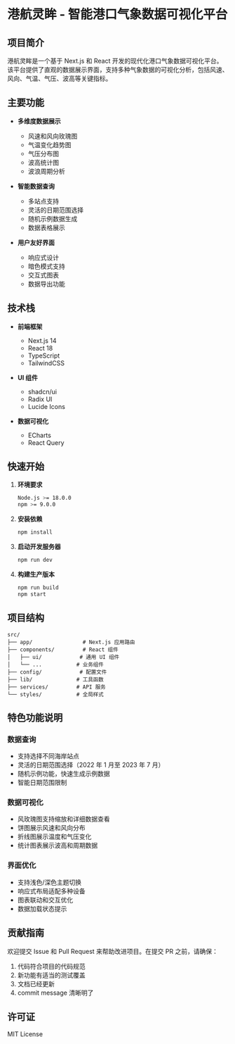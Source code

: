 # 港航灵眸 - 智能港口气象数据可视化平台

## 项目简介

港航灵眸是一个基于 Next.js 和 React 开发的现代化港口气象数据可视化平台。该平台提供了直观的数据展示界面，支持多种气象数据的可视化分析，包括风速、风向、气温、气压、波高等关键指标。

## 主要功能

- **多维度数据展示**

  - 风速和风向玫瑰图
  - 气温变化趋势图
  - 气压分布图
  - 波高统计图
  - 波浪周期分析

- **智能数据查询**

  - 多站点支持
  - 灵活的日期范围选择
  - 随机示例数据生成
  - 数据表格展示

- **用户友好界面**
  - 响应式设计
  - 暗色模式支持
  - 交互式图表
  - 数据导出功能

## 技术栈

- **前端框架**

  - Next.js 14
  - React 18
  - TypeScript
  - TailwindCSS

- **UI 组件**

  - shadcn/ui
  - Radix UI
  - Lucide Icons

- **数据可视化**
  - ECharts
  - React Query

## 快速开始

1. **环境要求**

   ```bash
   Node.js >= 18.0.0
   npm >= 9.0.0
   ```

2. **安装依赖**

   ```bash
   npm install
   ```

3. **启动开发服务器**

   ```bash
   npm run dev
   ```

4. **构建生产版本**
   ```bash
   npm run build
   npm start
   ```

## 项目结构

```
src/
├── app/                # Next.js 应用路由
├── components/         # React 组件
│   ├── ui/            # 通用 UI 组件
│   └── ...           # 业务组件
├── config/            # 配置文件
├── lib/              # 工具函数
├── services/         # API 服务
└── styles/           # 全局样式
```

## 特色功能说明

### 数据查询

- 支持选择不同海岸站点
- 灵活的日期范围选择（2022 年 1 月至 2023 年 7 月）
- 随机示例功能，快速生成示例数据
- 智能日期范围限制

### 数据可视化

- 风玫瑰图支持缩放和详细数据查看
- 饼图展示风速和风向分布
- 折线图展示温度和气压变化
- 统计图表展示波高和周期数据

### 界面优化

- 支持浅色/深色主题切换
- 响应式布局适配多种设备
- 图表联动和交互优化
- 数据加载状态提示

## 贡献指南

欢迎提交 Issue 和 Pull Request 来帮助改进项目。在提交 PR 之前，请确保：

1. 代码符合项目的代码规范
2. 新功能有适当的测试覆盖
3. 文档已经更新
4. commit message 清晰明了

## 许可证

MIT License
